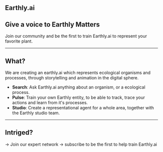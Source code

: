 ## Earthly.ai

## Give a voice to Earthly Matters
Join our community and be the first to train Earthly.ai to represent your favorite plant.

---

## What?
We are creating an earthly.ai which represents ecological organisms and processes, through storytelling and animation in the digital sphere.

- **Search**: Ask Earthly.ai anything about an organism, or a ecological process.
- **Pulse**: Train your own Earthly entity, to be able to track, trace your actions and learn from it's processes.
- **Studio**: Create a representational agent for a whole area, together with the Earthly studio team.

---

## Intriged?
-> Join our expert network
-> subscribe to be the first to help train Earthly.ai
